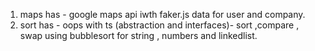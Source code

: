 1. maps has - google maps api iwth faker.js data for user and company.
2. sort has - oops with ts (abstraction and interfaces)- sort ,compare , swap using bubblesort for string , numbers and linkedlist.
